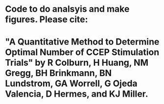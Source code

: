 # Code to do analsyis and make figures. Please cite:
# "A Quantitative Method to Determine Optimal Number of CCEP Stimulation Trials" by R Colburn, H Huang, NM Gregg, BH Brinkmann, BN Lundstrom, GA Worrell, G Ojeda Valencia, D Hermes, and KJ Miller.
